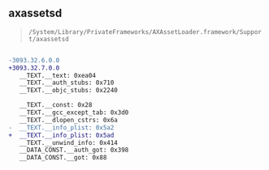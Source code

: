 ## axassetsd

> `/System/Library/PrivateFrameworks/AXAssetLoader.framework/Support/axassetsd`

```diff

-3093.32.6.0.0
+3093.32.7.0.0
   __TEXT.__text: 0xea04
   __TEXT.__auth_stubs: 0x710
   __TEXT.__objc_stubs: 0x2240

   __TEXT.__const: 0x28
   __TEXT.__gcc_except_tab: 0x3d0
   __TEXT.__dlopen_cstrs: 0x6a
-  __TEXT.__info_plist: 0x5a2
+  __TEXT.__info_plist: 0x5ad
   __TEXT.__unwind_info: 0x414
   __DATA_CONST.__auth_got: 0x398
   __DATA_CONST.__got: 0x88

```
